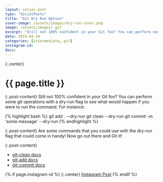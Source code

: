 ```yaml
---
layout: social-post
type: "SocialPosts"
title: "Git Dry Run Option"
cover-image: /assets/images/dry-run-cover.png
image: /assets/images/.gif
excerpt: "Still not 100% confident in your Git foo? You can perform some git operations with a dry-run flag to see what would happen if you were to run the command"
date: 2019-04-24
categories: [intermediate, git]
instagram-id: 
docs: 
---
```

{:.center}
# {{ page.title }}

{:.post-content}
Still not 100% confident in your Git foo? You can perform some git operations 
with a dry-run flag to see what would happen if you were to run the command. For instance:

{% highlight bash %}
git add . --dry-run
git clean --dry-run
git commit -m 'some message' --dry-run
{% endhighlight %}

{:.post-content}
Are some commands that you could use with the dry-run flag that could come in handy! 
Now go out there and Git it! 

{:.post-content}
* <a href="https://git-scm.com/docs/git-clean" target="_blank">git-clean docs</a>
* <a href="https://git-scm.com/docs/git-add" target="_blank">git-add docs</a>
* <a href="https://git-scm.com/docs/git-commit" target="_blank">git-commit docs</a>

{% if page.instagram-id %}
{:.center}
<a class="insta-link" href="https://www.instagram.com/p/{{page.instagram-id}}" target="_blank">Instagram Post</a>
{% endif %}
